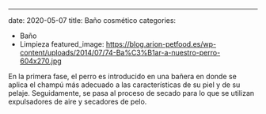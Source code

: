 ---
date: 2020-05-07
title: Baño cosmético
categories:
  - Baño
  - Limpieza
featured_image: https://blog.arion-petfood.es/wp-content/uploads/2014/07/74-Ba%C3%B1ar-a-nuestro-perro-604x270.jpg

En la primera fase, el perro es introducido en una bañera en donde se aplica el champú más adecuado a las características de su piel y de su pelaje. 
Seguidamente, se pasa al proceso de secado para lo que se utilizan expulsadores de aire y secadores de pelo.
